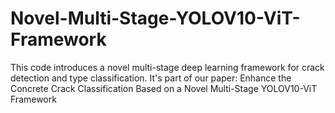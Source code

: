 # Novel-Multi-Stage-YOLOV10-ViT-Framework
This code introduces a novel multi-stage deep learning framework for crack detection and type classification. It's part of our paper: Enhance the Concrete Crack Classification Based on a Novel Multi-Stage YOLOV10-ViT Framework
